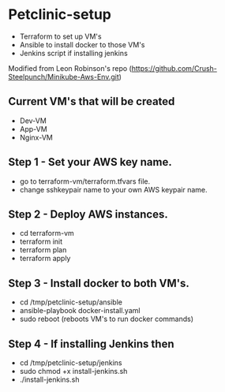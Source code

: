 # Petclinic-setup
- Terraform to set up VM's
- Ansible to install docker to those VM's
- Jenkins script if installing jenkins
 
Modified from Leon Robinson's repo (https://github.com/Crush-Steelpunch/Minikube-Aws-Env.git)

## Current VM's that will be created

- Dev-VM
- App-VM
- Nginx-VM

## Step 1 - Set your AWS key name.

- go to terraform-vm/terraform.tfvars file.
- change sshkeypair name to your own AWS keypair name.

## Step 2 - Deploy AWS instances.

- cd terraform-vm
- terraform init
- terraform plan 
- terraform apply

## Step 3 - Install docker to both VM's.

- cd /tmp/petclinic-setup/ansible
- ansible-playbook docker-install.yaml
- sudo reboot (reboots VM's to run docker commands)

## Step 4 - If installing Jenkins then

- cd /tmp/petclinic-setup/jenkins
- sudo chmod +x install-jenkins.sh
- ./install-jenkins.sh
